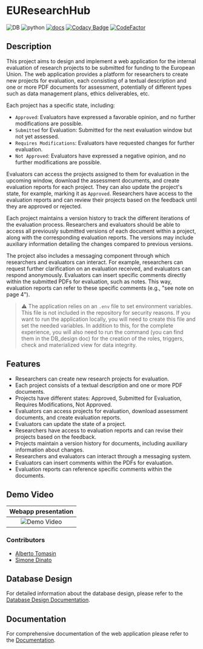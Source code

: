# EUResearchHub
![DB](https://img.shields.io/badge/DB-PostgreSQL-green?style=flat)
![python](https://img.shields.io/badge/python-3.10-green?style=flat)
[![docs](https://img.shields.io/badge/docs-link-blue?style=flat)](https://github.com/andreramolivaz/EUResearchHub/tree/main/docs)
[![Codacy Badge](https://app.codacy.com/project/badge/Grade/4989423ce1e84a7fb6e80de66447e2f9)](https://app.codacy.com/gh/andreramolivaz/EUResearchHub/dashboard?utm_source=gh&utm_medium=referral&utm_content=&utm_campaign=Badge_grade)
[![CodeFactor](https://www.codefactor.io/repository/github/andreramolivaz/euresearchhub/badge)](https://www.codefactor.io/repository/github/andreramolivaz/euresearchhub)

## Description

This project aims to design and implement a web application for the internal evaluation of research projects to be submitted for funding to the European Union. The web application provides a platform for researchers to create new projects for evaluation, each consisting of a textual description and one or more PDF documents for assessment, potentially of different types such as data management plans, ethics deliverables, etc. 

Each project has a specific state, including:
- `Approved`: Evaluators have expressed a favorable opinion, and no further modifications are possible.
- `Submitted` for Evaluation: Submitted for the next evaluation window but not yet assessed.
- `Requires Modifications`: Evaluators have requested changes for further evaluation.
- `Not Approved`: Evaluators have expressed a negative opinion, and no further modifications are possible.

Evaluators can access the projects assigned to them for evaluation in the upcoming window, download the assessment documents, and create evaluation reports for each project. They can also update the project's state, for example, marking it as `Approved`. Researchers have access to the evaluation reports and can review their projects based on the feedback until they are approved or rejected.

Each project maintains a version history to track the different iterations of the evaluation process. Researchers and evaluators should be able to access all previously submitted versions of each document within a project, along with the corresponding evaluation reports. The versions may include auxiliary information detailing the changes compared to previous versions.

The project also includes a messaging component through which researchers and evaluators can interact. For example, researchers can request further clarification on an evaluation received, and evaluators can respond anonymously. Evaluators can insert specific comments directly within the submitted PDFs for evaluation, such as notes. This way, evaluation reports can refer to these specific comments (e.g., "see note on page 4").

> ⚠️ The application relies on an `.env` file to set environment variables. This file is not included in the repository for security reasons. If you want to run the application locally, you will need to create this file and set the needed variables. In addition to this, for the complete experience, you will also need to run the command (you can find them in the DB_design doc) for the creation of the roles, triggers, check and materialized view for data integrity. 

## Features
- Researchers can create new research projects for evaluation.
- Each project consists of a textual description and one or more PDF documents.
- Projects have different states: Approved, Submitted for Evaluation, Requires Modifications, Not Approved.
- Evaluators can access projects for evaluation, download assessment documents, and create evaluation reports.
- Evaluators can update the state of a project.
- Researchers have access to evaluation reports and can revise their projects based on the feedback.
- Projects maintain a version history for documents, including auxiliary information about changes.
- Researchers and evaluators can interact through a messaging system.
- Evaluators can insert comments within the PDFs for evaluation.
- Evaluation reports can reference specific comments within the documents.

## Demo Video

 <div align="center">

 | Webapp presentation |
 |:------------------:|
 | ![Demo Video](https://github.com/andreramolivaz/EUResearchHub/assets/92636448/fed21aa8-1f6e-481f-8e8d-315af82cc304) |

 </div>

 ### Contributors
 - [Alberto Tomasin](https://github.com/therealtoma) 
 - [Simone Dinato](https://github.com/simonedinato) 


## Database Design

For detailed information about the database design, please refer to the [Database Design Documentation](https://github.com/andreramolivaz/EUResearchHub/blob/main/docs/DB_design/summary.md).

## Documentation

For comprehensive documentation of the web application please refer to the [Documentation](https://github.com/andreramolivaz/EUResearchHub/blob/main/docs/report.pdf).


 
